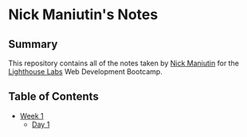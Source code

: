 # Nick Maniutin's Notes

## Summary

This repository contains all of the notes taken by [Nick Maniutin](https://github.com/maniutin) for the [Lighthouse Labs](https://www.lighthouselabs.ca/) Web Development Bootcamp.

## Table of Contents

- [Week 1](/Week_1)
  - [Day 1](/Week_1/Day_1)
